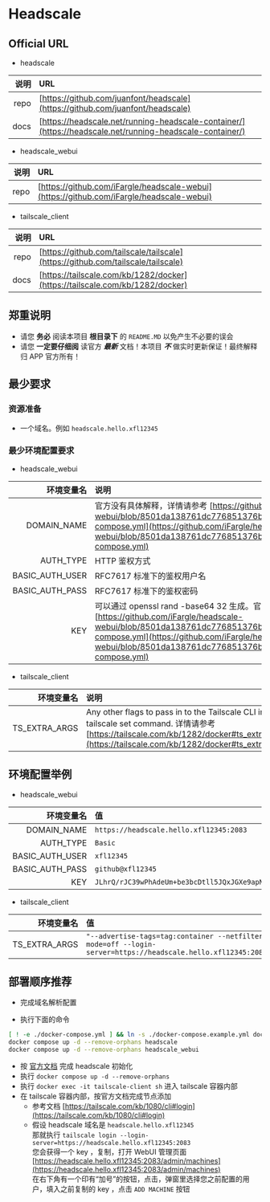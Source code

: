 # Headscale

## Official URL

- headscale

| 说明 | URL |
|-:|:-|
|repo|[https://github.com/juanfont/headscale](https://github.com/juanfont/headscale)|
|docs|[https://headscale.net/running-headscale-container/](https://headscale.net/running-headscale-container/)|

- headscale_webui

| 说明 | URL |
|-:|:-|
|repo|[https://github.com/iFargle/headscale-webui](https://github.com/iFargle/headscale-webui)|

- tailscale_client

| 说明 | URL |
|-:|:-|
|repo|[https://github.com/tailscale/tailscale](https://github.com/tailscale/tailscale)|
|docs|[https://tailscale.com/kb/1282/docker](https://tailscale.com/kb/1282/docker)|

## 郑重说明

- 请您 **务必** 阅读本项目 **根目录下** 的 `README.MD` 以免产生不必要的误会
- 请您 **一定要仔细阅** 读官方 ***最新*** 文档！本项目 ***不*** 做实时更新保证！最终解释归 APP 官方所有！

## 最少要求

### 资源准备

- 一个域名。例如 `headscale.hello.xfl12345`

### 最少环境配置要求

- headscale_webui

| 环境变量名 | 说明 |
|-:|:-|
|DOMAIN_NAME|官方没有具体解释，详情请参考 [https://github.com/iFargle/headscale-webui/blob/8501da138761dc776851376b157b31f332b2fe0e/docker-compose.yml](https://github.com/iFargle/headscale-webui/blob/8501da138761dc776851376b157b31f332b2fe0e/docker-compose.yml)|
|AUTH_TYPE|HTTP 鉴权方式|
|BASIC_AUTH_USER|RFC7617 标准下的鉴权用户名|
|BASIC_AUTH_PASS|RFC7617 标准下的鉴权密码|
|KEY|可以通过 openssl rand -base64 32 生成。官方没有具体解释，详情请参考 [https://github.com/iFargle/headscale-webui/blob/8501da138761dc776851376b157b31f332b2fe0e/docker-compose.yml](https://github.com/iFargle/headscale-webui/blob/8501da138761dc776851376b157b31f332b2fe0e/docker-compose.yml)|

- tailscale_client

| 环境变量名 | 说明 |
|-:|:-|
|TS_EXTRA_ARGS|Any other flags to pass in to the Tailscale CLI in a tailscale set command. 详情请参考 [https://tailscale.com/kb/1282/docker#ts_extra_args](https://tailscale.com/kb/1282/docker#ts_extra_args)|

## 环境配置举例

- headscale_webui

| 环境变量名 | 值 |
|-:|:-|
|DOMAIN_NAME|`https://headscale.hello.xfl12345:2083`|
|AUTH_TYPE|`Basic`|
|BASIC_AUTH_USER|`xfl12345`|
|BASIC_AUTH_PASS|`github@xfl12345`|
|KEY|`JLhrQ/rJC39wPhAdeUm+be3bcDtll5JQxJGXe9apN04=`|

- tailscale_client

| 环境变量名 | 值 |
|-:|:-|
|TS_EXTRA_ARGS|`"--advertise-tags=tag:container --netfilter-mode=off --login-server=https://headscale.hello.xfl12345:2083"`|

## 部署顺序推荐

- 完成域名解析配置

- 执行下面的命令

```bash
[ ! -e ./docker-compose.yml ] && ln -s ./docker-compose.example.yml docker-compose.yml
docker compose up -d --remove-orphans headscale
docker compose up -d --remove-orphans headscale_webui
```

- 按 [官方文档](https://headscale.net/running-headscale-container/) 完成 headscale 初始化
- 执行 `docker compose up -d --remove-orphans`
- 执行 `docker exec -it tailscale-client sh` 进入 tailscale 容器内部
- 在 tailscale 容器内部，按官方文档完成节点添加  
  - 参考文档 [https://tailscale.com/kb/1080/cli#login](https://tailscale.com/kb/1080/cli#login)
  - 假设 headscale 域名是 `headscale.hello.xfl12345`  
    那就执行 `tailscale login --login-server=https://headscale.hello.xfl12345:2083`  
    您会获得一个 key ，复制，打开 WebUI 管理页面 [https://headscale.hello.xfl12345:2083/admin/machines](https://headscale.hello.xfl12345:2083/admin/machines)  
    在右下角有一个印有“加号”的按钮，点击，弹窗里选择您之前配置的用户，填入之前复制的 key ，点击 `ADD MACHINE` 按钮  
